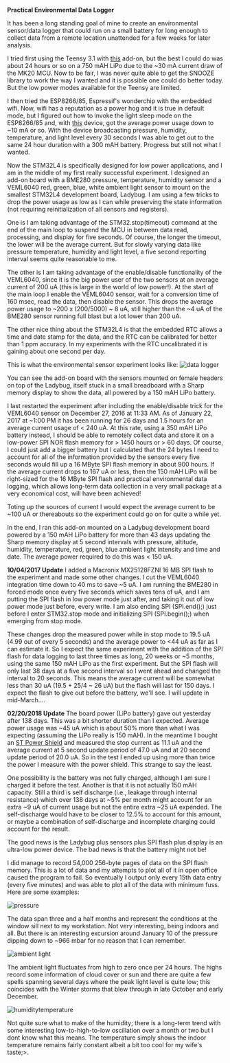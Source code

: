 **Practical Environmental Data Logger**

It has been a long standing goal of mine to create an environmental sensor/data logger that could run on a small battery for long enough to collect data from a remote location unattended for a few weeks for later analysis.

I tried first using the Teensy 3.1 with [this](https://www.tindie.com/products/onehorse/m41t62-real-time-clock-add-on-for-teensy-3x/?pt=full_prod_search) add-on, but the best I could do was about 24 hours or so on a 750 mAH LiPo due to the ~30 mA current draw of the MK20 MCU. Now to be fair, I was never quite able to get the SNOOZE library to work the way I wanted and it is possible one could do better today. But the low power modes available for the Teensy are limited.

I then tried the ESP8266/85, Espressif's wonderchip with the embedded wifi. Now, wifi has a reputation as a power hog and it is true in default mode, but I figured out how to invoke the light sleep mode on the ESP8266/85 and, with [this](https://www.tindie.com/products/onehorse/esp8285-development-board/?pt=full_prod_search) device, got the average power usage down to ~10 mA or so. With the device broadcasting pressure, humidity, temperature, and light level every 30 seconds I was able to get out to the same 24 hour duration with a 300 mAH battery. Progress but still not what I wanted.

Now the STM32L4 is specifically designed for low power applications, and I am in the middle of my first really successful experiment. I designed an add-on board with a BME280 pressure, temperature, humidity sensor and a VEML6040 red, green, blue, white ambient light sensor to mount on the smallest STM32L4 development board, Ladybug. I am using a few tricks to drop the power usage as low as I can while preserving the state information (not requiring reinitialization of all sensors and registers).

One is I am taking advantage of the STM32.stop(timeout) command at the end of the main loop to suspend the MCU in between data read, processing, and display for five seconds. Of course, the longer the timeout, the lower will be the average current. But for slowly varying data like pressure temperature, humidity and light level, a five second reporting interval seems quite reasonable to me.

The other is I am taking advantage of the enable/disable functionality of the VEML6040, since it is the big power user of the two sensors at an average current of 200 uA (this is large in the world of low power!). At the start of the main loop I enable the VEML6040 sensor, wait for a conversion time of 160 msec, read the data, then disable the sensor. This drops the average power usage to ~200 x (200/5000) ~ 8 uA, still higher than the ~4 uA of the BME280 sensor running full blast but a lot lower than 200 uA.

The other nice thing about the STM32L4 is that the embedded RTC allows a time and date stamp for the data, and the RTC can be calibrated for better than 1 ppm accuracy. In my experiments with the RTC uncalibrated it is gaining about one second per day.

This is what the environmental sensor experiment looks like:
![data logger](https://cdn.hackaday.io/images/996711484502329867.jpg)

You can see the add-on board with the sensors mounted on female headers on top of the Ladybug, itself stuck in a small breadboard with a Sharp memory display to show the data, all powered by a 150 mAH LiPo battery.

I last restarted the experiment after including the enable/disable trick for the VEML6040 sensor on December 27, 2016 at 11:33 AM. As of January 22, 2017 at ~1:00 PM it has been running for 26 days and 1.5 hours for an average current usage of < 240 uA. At this rate, using a 350 mAH LiPo battery instead, I should be able to remotely collect data and store it on a low-power SPI NOR flash memory for > 1450 hours or > 60 days. Of course, I could just add a bigger battery but I calculated that the 24 bytes I need to account for all of the information provided by the sensors every five seconds would fill up a 16 MByte SPI flash memory in about 900 hours. If the average current drops to 167 uA or less, then the 150 mAH LiPo will be right-sized for the 16 MByte SPI flash and practical environmental data logging, which allows long-term data collection in a very small package at a very economical cost, will have been achieved!

Toting up the sources of current I would expect the average current to be ~100 uA or thereabouts so the experiment could go on for quite a while yet. 

In the end, I ran this add-on mounted on a Ladybug development board powered by a 150 mAH LiPo battery for more than 43 days updating the Sharp memory display at 5 second intervals with pressure, altitude, humidity, temperature, red, green, blue ambient light intensity and time and date. The average power required to do this was < 150 uA.

**10/04/2017 Update** I added a Macronix MX25128FZNI 16 MB SPI flash to the experiment and made some other changes. I cut the VEML6040 integration time down to 40 ms to save ~5 uA. I am running the BME280 in forced mode once every five seconds which saves tens of uA, and I am putting the SPI flash in low power mode just after, and taking it out of low power mode just before, every write. I am also ending SPI (SPI.end();) just before I enter STM32.stop mode and initializing SPI (SPI.begin();) when emerging from stop mode.

These changes drop the measured power while in stop mode to 19.5 uA (4.99 out of every 5 seconds) and the average power to <44 uA as far as I can estimate it. So I expect the same experiment with the addition of the SPI flash for data logging to last three times as long, 20 weeks or ~5 months, using the same 150 mAH LiPo as the first experiment. But the SPI flash will only last 38 days at a five second interval so I went ahead and changed the interval to 20 seconds. This means the average current will be somewhat less than 30 uA (19.5 + 25/4 ~ 26 uA) but the flash will last for 150 days. I expect the flash to give out before the battery, we'll see. I will update in mid-March....

**02/20/2018 Update** The board power (LiPo battery) gave out yesterday after 138 days. This was a bit shorter duration than I expected. Average power usage was ~45 uA which is about 50% more than what I was expecting (assuming the LiPo really is 150 mAH). In the meantime I bought an [ST Power Shield](http://www.st.com/en/evaluation-tools/x-nucleo-lpm01a.html) and measured the stop current as 11.1 uA and the average current at 5 second update period of 47.0 uA and at 20 second update period of 20.0 uA. So in the test I ended up using more than twice the power I measure with the power shield. This strange to say the least.

One possibility is the battery was not fully charged, although I am sure I charged it before the test. Another is that it is not actually 150 mAH capacity. Still a third is self discharge (i.e., leakage through internal resistance)  which over 138 days at ~5% per month might account for an extra ~9 uA of current usage but not the entire extra ~25 uA expended. The self-discharge would have to be closer to 12.5% to account for this amount, or maybe a combination of self-discharge and incomplete charging could account for the result.

The good news is the Ladybug plus sensors plus SPI flash plus display is an ultra-low power device. The bad news is that the battery might not be!

I did manage to record 54,000 256-byte pages of data on the SPI flash memory. This is a lot of data and my attempts to plot all of it in open office caused the program to fail. So eventually I output only every 15th data entry (every five minutes) and was able to plot all of the data with minimum fuss. Here are some examples:

![pressure](https://user-images.githubusercontent.com/6698410/36453199-1dbb784e-164c-11e8-9376-e7e15f8d78f4.jpg)

The data span three and a half months and represent the conditions at the window sill next to my workstation. Not very interesting, being indoors and all. But there is an interesting excursion around January 10 of the pressure dipping down to ~966 mbar for no reason that I can remember.

![ambient light](https://user-images.githubusercontent.com/6698410/36453192-1550725e-164c-11e8-8490-e4f70b0aafe7.jpg)

The ambient light fluctuates from high to zero once per 24 hours. The highs record some information of cloud cover or sun and there are quite a few spells spanning several days where the peak light level is quite low; this coincides with the Winter storms that blew through in late October and early December.

![humiditytemperature](https://user-images.githubusercontent.com/6698410/36453165-f962f512-164b-11e8-8401-b9694f05e70d.jpg)

Not quite sure what to make of the humidity; there is a long-term trend with some interesting low-to-high-to-low oscillation over a month or two but I dont know what this means. The temperature simply shows the indoor temperature remains fairly constant albeit a bit too cool for my wife's taste;>.
